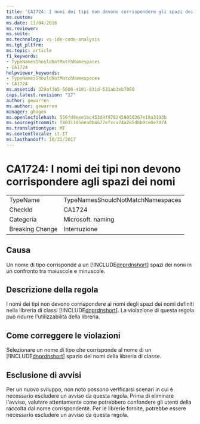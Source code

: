```yaml
---
title: 'CA1724: I nomi dei tipi non devono corrispondere gli spazi dei nomi | Documenti Microsoft'
ms.custom: 
ms.date: 11/04/2016
ms.reviewer: 
ms.suite: 
ms.technology: vs-ide-code-analysis
ms.tgt_pltfrm: 
ms.topic: article
f1_keywords:
- TypeNamesShouldNotMatchNamespaces
- CA1724
helpviewer_keywords:
- TypeNamesShouldNotMatchNamespaces
- CA1724
ms.assetid: 329af3b5-5600-4101-831d-531ab3eb7060
caps.latest.revision: "17"
author: gewarren
ms.author: gewarren
manager: ghogen
ms.openlocfilehash: 556fd9eee1bc453d4f9782459050367e18a3193b
ms.sourcegitcommit: f40311056ea0b4677efcca74a285dbb0ce0e7974
ms.translationtype: MT
ms.contentlocale: it-IT
ms.lasthandoff: 10/31/2017
---
```

# <a name="ca1724-type-names-should-not-match-namespaces"></a>CA1724: I nomi dei tipi non devono corrispondere agli spazi dei nomi
|||  
|-|-|  
|TypeName|TypeNamesShouldNotMatchNamespaces|  
|CheckId|CA1724|  
|Categoria|Microsoft. naming|  
|Breaking Change|Interruzione|  
  
## <a name="cause"></a>Causa  
 Un nome di tipo corrisponde a un [!INCLUDE[dnprdnshort](../code-quality/includes/dnprdnshort_md.md)] spazi dei nomi in un confronto tra maiuscole e minuscole.  
  
## <a name="rule-description"></a>Descrizione della regola  
 I nomi dei tipi non devono corrispondere ai nomi degli spazi dei nomi definiti nella libreria di classi [!INCLUDE[dnprdnshort](../code-quality/includes/dnprdnshort_md.md)]. La violazione di questa regola può ridurre l'utilizzabilità della libreria.  
  
## <a name="how-to-fix-violations"></a>Come correggere le violazioni  
 Selezionare un nome di tipo che corrisponde al nome di un [!INCLUDE[dnprdnshort](../code-quality/includes/dnprdnshort_md.md)] spazio dei nomi della libreria di classe.  
  
## <a name="when-to-suppress-warnings"></a>Esclusione di avvisi  
 Per un nuovo sviluppo, non noto possono verificarsi scenari in cui è necessario escludere un avviso da questa regola. Prima di eliminare l'avviso, valutare attentamente come potrebbero confondere gli utenti della raccolta dal nome corrispondente. Per le librerie fornite, potrebbe essere necessario escludere un avviso da questa regola.